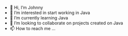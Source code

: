 - 👋 Hi, I’m Johnny
- 👀 I’m interested in start working in Java
- 🌱 I’m currently learning Java
- 💞️ I’m looking to collaborate on projects created on Java
- 📫 How to reach me ...

<!---
Johnny19AS/Johnny19AS is a ✨ special ✨ repository because its `README.md` (this file) appears on your GitHub profile.
You can click the Preview link to take a look at your changes.
--->
